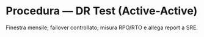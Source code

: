 # Procedura — DR Test (Active-Active)
Finestra mensile; failover controllato; misura RPO/RTO e allega report a SRE.
